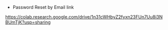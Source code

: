 - Password Reset by Email link
  
https://colab.research.google.com/drive/1n31cWHbyZ2fyxn23FUn7Uu8i3NBUmTjK?usp=sharing
